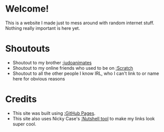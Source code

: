 <script src="https://cdn.jsdelivr.net/gh/ncase/nutshell/nutshell.js"></script>
<script>
Nutshell.setOptions({
    startOnLoad: true,
    lang: 'en',
    dontEmbedHeadings: true,
});
</script>

# Welcome!
This is a website I made just to mess around with random internet stuff. Nothing really important is here yet. 

# Shoutouts
* Shoutout to my brother [:judoanimates](https://youtu.be/LK7eZHzk460)
* Shoutout to my online friends who used to be on [:Scratch](https://en.m.wikipedia.org/wiki/Scratch_(programming_language))
* Shoutout to all the other people I know IRL, who I can't link to or name here for obvious reasons

# Credits
* This site was built using [:GitHub Pages](https://pages.github.com).
* This site also uses Nicky Case's [:Nutshell tool](https://ncase.me/nutshell/#WhatIsNutshell) to make my links look super cool.
